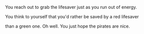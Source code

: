 You reach out to grab the lifesaver just as you run out of energy.

You think to yourself that you'd rather be saved by a red lifesaver

than a green one. Oh well. You just hope the pirates are nice.